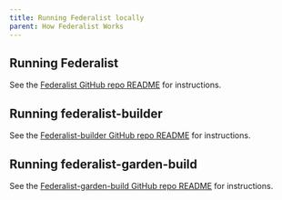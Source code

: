 ```yaml
---
title: Running Federalist locally
parent: How Federalist Works
---
```


## Running Federalist
See the [Federalist GitHub repo README](https://github.com/18F/federalist) for instructions.

## Running federalist-builder
See the [Federalist-builder GitHub repo README](https://github.com/18F/federalist-builder) for instructions.

## Running federalist-garden-build
See the [Federalist-garden-build GitHub repo README](https://github.com/18F/federalist-garden-build) for instructions.
